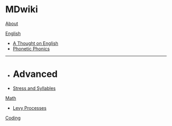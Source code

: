 # MDwiki

[About](index.md)

[English]()

  * [A Thought on English](english/english-formula.md)
  * [Phonetic Phonics](english/Phonetic-Phonics.md)
- - - -
  * # Advanced
  * [Stress and Syllables](english/stress.md)

[Math]()

  * [Levy Processes](math/levy_processes.md)

[Coding](coding/PythonNote.md)


<script src="https://polyfill.io/v3/polyfill.min.js?features=es6"></script>
<script id="MathJax-script" async src="https://cdn.jsdelivr.net/npm/mathjax@3/es5/tex-mml-chtml.js"></script>
